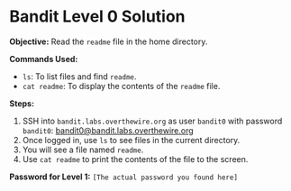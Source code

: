 # Bandit Level 0 Solution

**Objective:** Read the `readme` file in the home directory.

**Commands Used:**
* `ls`: To list files and find `readme`.
* `cat readme`: To display the contents of the `readme` file.

**Steps:**
1.  SSH into `bandit.labs.overthewire.org` as user `bandit0` with password `bandit0`: bandit0@bandit.labs.overthewire.org
2.  Once logged in, use `ls` to see files in the current directory.
3.  You will see a file named `readme`.
4.  Use `cat readme` to print the contents of the file to the screen.

**Password for Level 1:** `[The actual password you found here]`
